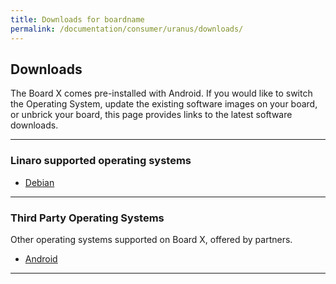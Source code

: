 ```yaml
---
title: Downloads for boardname
permalink: /documentation/consumer/uranus/downloads/
---
```


## Downloads

The Board X comes pre-installed with Android. If you would like to switch the Operating System, update the existing software images on your board, or unbrick your board, this page provides links to the latest software downloads.

***

### Linaro supported operating systems

- [Debian](debian.md)

***

### Third Party Operating Systems

Other operating systems supported on Board X, offered by partners.

- [Android](aosp.md)

***
